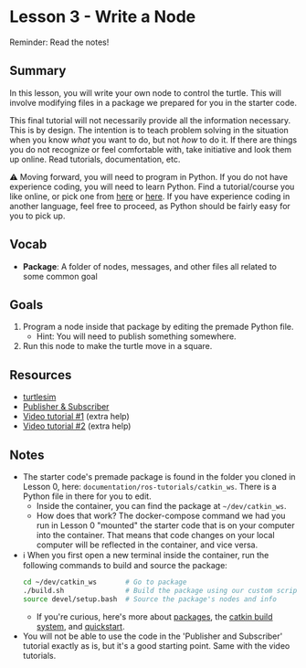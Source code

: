 # Lesson 3 - Write a Node

Reminder: Read the notes!

## Summary
In this lesson, you will write your own node to control the turtle. This will involve modifying files in a package we prepared for you in the starter code.

This final tutorial will not necessarily provide all the information necessary. This is by design. The intention is to teach problem solving in the situation when you know _what_ you want to do, but not _how_ to do it. If there are things you do not recognize or feel comfortable with, take initiative and look them up online. Read tutorials, documentation, etc.

:warning: Moving forward, you will need to program in Python. If you do not have experience coding, you will need to learn Python. Find a tutorial/course you like online, or pick one from [here](https://stackify.com/learn-python-tutorials/#post-21937-_u49dnodg9ai6) or [here](https://gitconnected.com/learn/python). If you have experience coding in another language, feel free to proceed, as Python should be fairly easy for you to pick up.

## Vocab
- **Package**: A folder of nodes, messages, and other files all related to some common goal

## Goals
1. Program a node inside that package by editing the premade Python file.
    - Hint: You will need to publish something somewhere.
2. Run this node to make the turtle move in a square.

## Resources
- [turtlesim](http://wiki.ros.org/turtlesim)
- [Publisher & Subscriber](http://wiki.ros.org/ROS/Tutorials/WritingPublisherSubscriber%28python%29)
- [Video tutorial #1](https://youtu.be/4Lifb9Cg_9w) (extra help)
- [Video tutorial #2](https://youtu.be/D7ISrmszozk) (extra help)

## Notes
- The starter code's premade package is found in the folder you cloned in Lesson 0, here: `documentation/ros-tutorials/catkin_ws`. There is a Python file in there for you to edit.
    - Inside the container, you can find the package at `~/dev/catkin_ws`.
    - How does that work? The docker-compose command we had you run in Lesson 0 "mounted" the starter code that is on your computer into the container. That means that code changes on your local computer will be reflected in the container, and vice versa.
- :information_source: When you first open a new terminal inside the container, run the following commands to build and source the package:
    ```bash
    cd ~/dev/catkin_ws       # Go to package
    ./build.sh               # Build the package using our custom script
    source devel/setup.bash  # Source the package's nodes and info
    ```
    - If you're curious, here's more about [packages](http://wiki.ros.org/ROS/Tutorials/CreatingPackage), the [catkin build system](https://catkin-tools.readthedocs.io/en/latest/index.html), and [quickstart](https://catkin-tools.readthedocs.io/en/latest/quick_start.html).
- You will not be able to use the code in the 'Publisher and Subscriber' tutorial exactly as is, but it's a good starting point. Same with the video tutorials.
